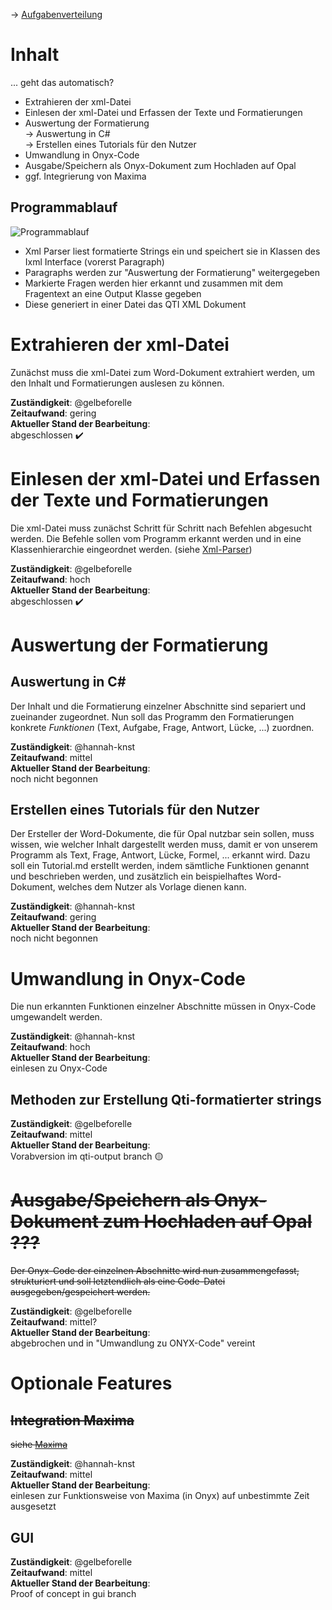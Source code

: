 -> [Aufgabenverteilung](https://github.com/gelbeforelle/SWE-SS21/wiki/Aufgabenverteilung)

# Inhalt
... geht das automatisch? <br>
* Extrahieren der xml-Datei <br>
* Einlesen der xml-Datei und Erfassen der Texte und Formatierungen <br>
* Auswertung der Formatierung <br>
  -> Auswertung in C# <br>
  -> Erstellen eines Tutorials für den Nutzer <br>
* Umwandlung in Onyx-Code <br>
* Ausgabe/Speichern als Onyx-Dokument zum Hochladen auf Opal <br>
* ggf. Integrierung von Maxima <br>

## Programmablauf

![Programmablauf](https://i.imgur.com/r2E846D.png)

* Xml Parser liest formatierte Strings ein und speichert sie in Klassen des Ixml Interface (vorerst Paragraph)
* Paragraphs werden zur "Auswertung der Formatierung" weitergegeben
* Markierte Fragen werden hier erkannt und zusammen mit dem Fragentext an eine Output Klasse gegeben
* Diese generiert in einer Datei das QTI XML Dokument

# Extrahieren der xml-Datei
Zunächst muss die xml-Datei zum Word-Dokument extrahiert werden, um den Inhalt und Formatierungen auslesen zu können.

**Zuständigkeit**: @gelbeforelle <br>
**Zeitaufwand**: gering <br>
**Aktueller Stand der Bearbeitung**: <br>
abgeschlossen ✔️

# Einlesen der xml-Datei und Erfassen der Texte und Formatierungen
Die xml-Datei muss zunächst Schritt für Schritt nach Befehlen abgesucht werden.
Die Befehle sollen vom Programm erkannt werden und in eine Klassenhierarchie eingeordnet werden.
(siehe [Xml-Parser](https://github.com/gelbeforelle/SWE-SS21/wiki/Xml-Parser))

**Zuständigkeit**: @gelbeforelle <br>
**Zeitaufwand**: hoch <br>
**Aktueller Stand der Bearbeitung**: <br>
abgeschlossen ✔️

# Auswertung der Formatierung
## Auswertung in C#
Der Inhalt und die Formatierung einzelner Abschnitte sind separiert und zueinander zugeordnet.
Nun soll das Programm den Formatierungen konkrete _Funktionen_ (Text, Aufgabe, Frage, Antwort, Lücke, ...) zuordnen.

**Zuständigkeit**: @hannah-knst <br>
**Zeitaufwand**: mittel <br>
**Aktueller Stand der Bearbeitung**: <br>
noch nicht begonnen

## Erstellen eines Tutorials für den Nutzer
Der Ersteller der Word-Dokumente, die für Opal nutzbar sein sollen, muss wissen, wie welcher Inhalt dargestellt werden muss, damit er von unserem Programm als Text, Frage, Antwort, Lücke, Formel, ... erkannt wird.
Dazu soll ein Tutorial.md erstellt werden, indem sämtliche Funktionen genannt und beschrieben werden, und zusätzlich ein beispielhaftes Word-Dokument, welches dem Nutzer als Vorlage dienen kann.

**Zuständigkeit**: @hannah-knst <br>
**Zeitaufwand**: gering <br>
**Aktueller Stand der Bearbeitung**: <br>
noch nicht begonnen

# Umwandlung in Onyx-Code

Die nun erkannten Funktionen einzelner Abschnitte müssen in Onyx-Code umgewandelt werden.

**Zuständigkeit**: @hannah-knst <br>
**Zeitaufwand**: hoch <br>
**Aktueller Stand der Bearbeitung**: <br>
einlesen zu Onyx-Code

## Methoden zur Erstellung Qti-formatierter strings
**Zuständigkeit**: @gelbeforelle <br>
**Zeitaufwand**: mittel <br>
**Aktueller Stand der Bearbeitung**: <br>
Vorabversion im qti-output branch 🟡
 

# ~~Ausgabe/Speichern als Onyx-Dokument zum Hochladen auf Opal ???~~
~~Der Onyx-Code der einzelnen Abschnitte wird nun zusammengefasst, strukturiert und soll letztendlich als eine Code-Datei ausgegeben/gespeichert werden.~~

**Zuständigkeit**: @gelbeforelle <br>
**Zeitaufwand**: mittel? <br>
**Aktueller Stand der Bearbeitung**: <br>
abgebrochen und in "Umwandlung zu ONYX-Code" vereint 

# Optionale Features

## ~~Integration Maxima~~
~~siehe [Maxima](https://github.com/gelbeforelle/SWE-SS21/wiki/Maxima#welche-funktionen-sind-f%C3%BCr-uns-relevant)~~

**Zuständigkeit**: @hannah-knst <br>
**Zeitaufwand**: mittel <br>
**Aktueller Stand der Bearbeitung**: <br>
einlesen zur Funktionsweise von Maxima (in Onyx)
auf unbestimmte Zeit ausgesetzt

## GUI

**Zuständigkeit**: @gelbeforelle <br>
**Zeitaufwand**: mittel <br>
**Aktueller Stand der Bearbeitung**: <br>
Proof of concept in gui branch